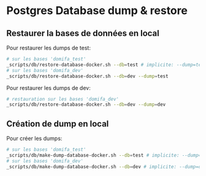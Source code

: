# Postgres Database dump & restore

## Restaurer la bases de données en local

Pour restaurer les dumps de test:

```bash
# sur les bases 'domifa_test'
_scripts/db/restore-database-docker.sh --db=test # implicite: --dump=test
# sur les bases 'domifa_dev'
_scripts/db/restore-database-docker.sh --db=dev --dump=test
```

Pour restaurer les dumps de dev:

```bash
# restauration sur les bases 'domifa_dev'
_scripts/db/restore-database-docker.sh --db=dev --dump=dev
```

## Création de dump en local

Pour créer les dumps:

```bash
# sur les bases 'domifa_test'
_scripts/db/make-dump-database-docker.sh --db=test # implicite: --dump=test
# sur les bases 'domifa_dev'
_scripts/db/make-dump-database-docker.sh --db=dev # implicite: --dump=dev
```
